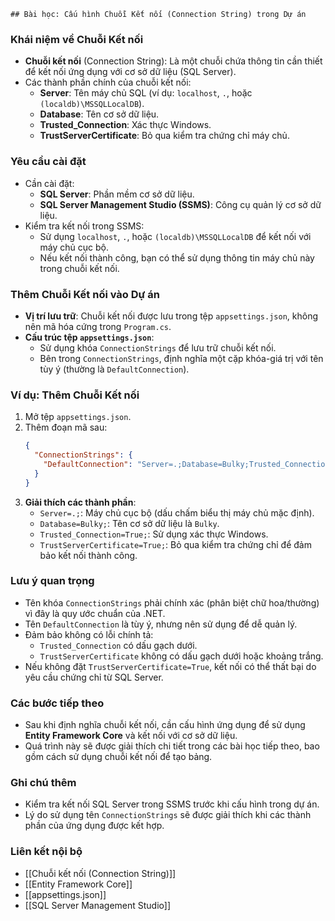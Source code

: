 	## Bài học: Cấu hình Chuỗi Kết nối (Connection String) trong Dự án

### Khái niệm về Chuỗi Kết nối
- **Chuỗi kết nối** (Connection String): Là một chuỗi chứa thông tin cần thiết để kết nối ứng dụng với cơ sở dữ liệu (SQL Server).
- Các thành phần chính của chuỗi kết nối:
  - **Server**: Tên máy chủ SQL (ví dụ: `localhost`, `.`, hoặc `(localdb)\MSSQLLocalDB`).
  - **Database**: Tên cơ sở dữ liệu.
  - **Trusted_Connection**: Xác thực Windows.
  - **TrustServerCertificate**: Bỏ qua kiểm tra chứng chỉ máy chủ.

### Yêu cầu cài đặt
- Cần cài đặt:
  - **SQL Server**: Phần mềm cơ sở dữ liệu.
  - **SQL Server Management Studio (SSMS)**: Công cụ quản lý cơ sở dữ liệu.
- Kiểm tra kết nối trong SSMS:
  - Sử dụng `localhost`, `.`, hoặc `(localdb)\MSSQLLocalDB` để kết nối với máy chủ cục bộ.
  - Nếu kết nối thành công, bạn có thể sử dụng thông tin máy chủ này trong chuỗi kết nối.

### Thêm Chuỗi Kết nối vào Dự án
- **Vị trí lưu trữ**: Chuỗi kết nối được lưu trong tệp `appsettings.json`, không nên mã hóa cứng trong `Program.cs`.
- **Cấu trúc tệp `appsettings.json`**:
  - Sử dụng khóa `ConnectionStrings` để lưu trữ chuỗi kết nối.
  - Bên trong `ConnectionStrings`, định nghĩa một cặp khóa-giá trị với tên tùy ý (thường là `DefaultConnection`).

### Ví dụ: Thêm Chuỗi Kết nối
1. Mở tệp `appsettings.json`.
2. Thêm đoạn mã sau:
   ```json
   {
     "ConnectionStrings": {
       "DefaultConnection": "Server=.;Database=Bulky;Trusted_Connection=True;TrustServerCertificate=True"
     }
   }
   ```
3. **Giải thích các thành phần**:
   - `Server=.;`: Máy chủ cục bộ (dấu chấm biểu thị máy chủ mặc định).
   - `Database=Bulky;`: Tên cơ sở dữ liệu là `Bulky`.
   - `Trusted_Connection=True;`: Sử dụng xác thực Windows.
   - `TrustServerCertificate=True;`: Bỏ qua kiểm tra chứng chỉ để đảm bảo kết nối thành công.

### Lưu ý quan trọng
- Tên khóa `ConnectionStrings` phải chính xác (phân biệt chữ hoa/thường) vì đây là quy ước chuẩn của .NET.
- Tên `DefaultConnection` là tùy ý, nhưng nên sử dụng để dễ quản lý.
- Đảm bảo không có lỗi chính tả:
  - `Trusted_Connection` có dấu gạch dưới.
  - `TrustServerCertificate` không có dấu gạch dưới hoặc khoảng trắng.
- Nếu không đặt `TrustServerCertificate=True`, kết nối có thể thất bại do yêu cầu chứng chỉ từ SQL Server.

### Các bước tiếp theo
- Sau khi định nghĩa chuỗi kết nối, cần cấu hình ứng dụng để sử dụng **Entity Framework Core** và kết nối với cơ sở dữ liệu.
- Quá trình này sẽ được giải thích chi tiết trong các bài học tiếp theo, bao gồm cách sử dụng chuỗi kết nối để tạo bảng.

### Ghi chú thêm
- Kiểm tra kết nối SQL Server trong SSMS trước khi cấu hình trong dự án.
- Lý do sử dụng tên `ConnectionStrings` sẽ được giải thích khi các thành phần của ứng dụng được kết hợp.

### Liên kết nội bộ
- [[Chuỗi kết nối (Connection String)]]
- [[Entity Framework Core]]
- [[appsettings.json]]
- [[SQL Server Management Studio]]